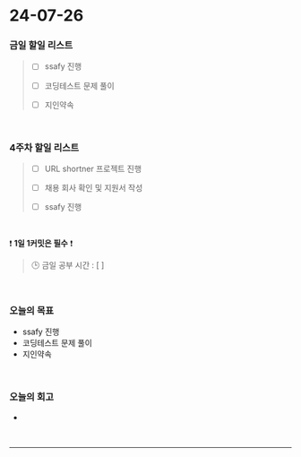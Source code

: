 # 24-07-26
### 금일 할일 리스트
> - [ ]  ssafy 진행
>
> - [ ]  코딩테스트 문제 풀이
>
> - [ ]  지인약속

<br/>

### 4주차 할일 리스트  
> - [ ]  URL shortner 프로젝트 진행
>
> - [ ]  채용 회사 확인 및 지원서 작성
>
> - [ ]  ssafy 진행

<br/>

❗ **1일 1커밋은 필수** ❗
> 🕒 금일 공부 시간 : [  ]

<br/>

### 오늘의 목표
- ssafy 진행
- 코딩테스트 문제 풀이
- 지인약속


<br>

### 오늘의 회고
- 


<br/>

------------  
